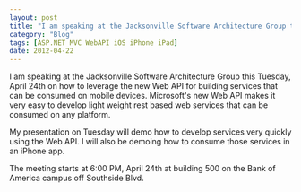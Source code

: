 ```yaml
---
layout: post
title: "I am speaking at the Jacksonville Software Architecture Group this Tuesday on developing with Web API for iOS"
category: "Blog"
tags: [ASP.NET MVC WebAPI iOS iPhone iPad]
date: 2012-04-22
---
```



I am speaking at the Jacksonville Software Architecture Group this Tuesday, April 24th on how to leverage the new Web API for building services that can be consumed on mobile devices. Microsoft's new Web API makes it very easy to develop light weight rest based web services that can be consumed on any platform.

My presentation on Tuesday will demo how to develop services very quickly using the Web API. I will also be demoing how to consume those services in an iPhone app.

The meeting starts at 6:00 PM, April 24th at building 500 on the Bank of America campus off Southside Blvd.